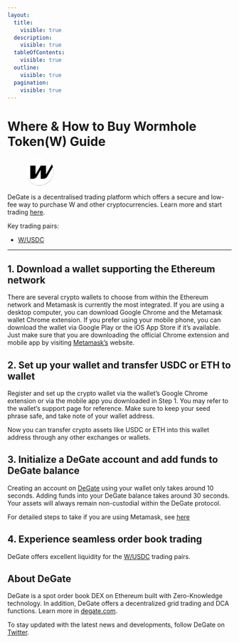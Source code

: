 ```yaml
---
layout:
  title:
    visible: true
  description:
    visible: true
  tableOfContents:
    visible: true
  outline:
    visible: true
  pagination:
    visible: true
---
```


# Where & How to Buy Wormhole Token(W) Guide

<figure><img src="../.gitbook/assets/w_0xb0ffa8000886e57f86dd5264b9582b2ad87b2b911718692212009.png" alt="W" width="64" style="border-radius: 50%;"><figcaption></figcaption></figure>

DeGate is a decentralised trading platform which offers a secure and low-fee way to purchase W and other cryptocurrencies. Learn more and start trading [here](https://app.degate.com/trade/USDC/0xb0ffa8000886e57f86dd5264b9582b2ad87b2b91?utm_source=howtobuy).&#x20;

Key trading pairs:

* [W/USDC](https://app.degate.com/trade/USDC/0xb0ffa8000886e57f86dd5264b9582b2ad87b2b91?utm_source=howtobuy)

***

## 1. Download a wallet supporting the Ethereum network

There are several crypto wallets to choose from within the Ethereum network and Metamask is currently the most integrated. If you are using a desktop computer, you can download Google Chrome and the Metamask wallet Chrome extension. If you prefer using your mobile phone, you can download the wallet via Google Play or the iOS App Store if it’s available. Just make sure that you are downloading the official Chrome extension and mobile app by visiting [Metamask’s](https://metamask.io/) website.

## 2. Set up your wallet and transfer USDC or ETH to wallet

Register and set up the crypto wallet via the wallet’s Google Chrome extension or via the mobile app you downloaded in Step 1. You may refer to the wallet’s support page for reference. Make sure to keep your seed phrase safe, and take note of your wallet address.&#x20;

Now you can transfer crypto assets like USDC or ETH into this wallet address through any other exchanges or wallets.

## 3. Initialize a DeGate account and add funds to DeGate balance

Creating an account on [DeGate](https://app.degate.com/?utm_source=W_howtobuy) using your wallet only takes around 10 seconds. Adding funds into your DeGate balance takes around 30 seconds. Your assets will always remain non-custodial within the DeGate protocol.

For detailed steps to take if you are using Metamask, see [here](https://docs.degate.com/v/product_en/main-features/wallet-connectivity/metamask)

## 4. Experience seamless order book trading

DeGate offers excellent liquidity for the [W/USDC](https://app.degate.com/trade/USDC/0xb0ffa8000886e57f86dd5264b9582b2ad87b2b91?utm_source=howtobuy) trading pairs.&#x20;

## About DeGate

DeGate is a spot order book DEX on Ethereum built with Zero-Knowledge technology. In addition, DeGate offers a decentralized grid trading and DCA functions. Learn more in [degate.com](https://degate.com/?utm_source=W_howtobuy).

To stay updated with the latest news and developments, follow DeGate on [Twitter](https://twitter.com/degatedex).
